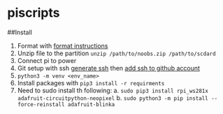 # piscripts

##Install

1. Format with [format instructions]
2. Unzip file to the partition `unzip /path/to/noobs.zip /path/to/scdard`
3. Connect pi to power
4. Git setup with ssh [generate ssh] then [add ssh to github account]
5. `python3 -m venv <env_name>`
6. Install packages with  `pip3 install -r requirments`
7. Need to sudo install th following:
  a. `sudo pip3 install rpi_ws281x adafruit-circuitpython-neopixel`
  b. `sudo python3 -m pip install --force-reinstall adafruit-blinka `

[format instructions]: http://qdosmsq.dunbar-it.co.uk/blog/2013/06/noobs-for-raspberry-pi/
[generate ssh]: https://docs.github.com/en/github/authenticating-to-github/generating-a-new-ssh-key-and-adding-it-to-the-ssh-agent
[add ssh to github account]: https://docs.github.com/en/github/authenticating-to-github/adding-a-new-ssh-key-to-your-github-account
